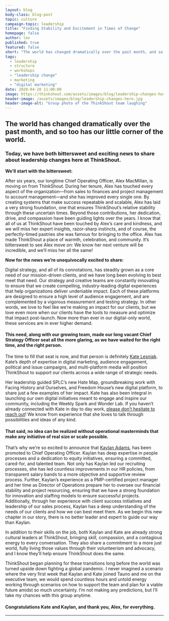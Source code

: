 ```yaml
---
layout: blog
body-class: blog-post
topic: culture
campaign-topic: leadership
title: "Finding Stability and Excitement in Times of Change"
homepage: false
author: lev
published: true
featured: false
short: "The world has changed dramatically over the past month, and so too has our little corner of the world."
tags:
  - leadership
  - structure
  - workshops
  - "leadership change"
  - marketing
  - "digital marketing"
date: 2020-04-28 11:00:00
image: https://thinkshout.com/assets/images/blog/leadership-changes-hero.jpg
header-image: /assets/images/blog/leadership-changes-hero.jpg
header-image-alt: "Group photo of the ThinkShout team laughing"
---
```

## The world has changed dramatically over the past month, and so too has our little corner of the world. 

### Today, we have both bittersweet and exciting news to share about leadership changes here at ThinkShout. 

**We’ll start with the bittersweet:**

After six years, our longtime Chief Operating Officer, Alex MacMillan, is moving on from ThinkShout. During her tenure, Alex has touched every aspect of the organization—from sales to finances and project management to account management—and she has improved every single one. By creating systems that make success repeatable and scalable, Alex has laid a very strong foundation, one that ensures ThinkShout’s relative stability through these uncertain times. Beyond those contributions, her dedication, drive, and compassion have been guiding lights over the years. I know that all of us at ThinkShout have been touched by Alex’s care and kindness, and we will miss her expert insights, razor-sharp instincts, and of course, the perfectly-timed pastries she was famous for bringing to the office. Alex has made ThinkShout a place of warmth, celebration, and community. It’s bittersweet to see Alex move on: We know her next venture will be incredible, and we’ll miss her all the same! 

**Now for the news we’re unequivocally excited to share:** 

Digital strategy, and all of its connotations, has steadily grown as a core need of our mission-driven clients, and we have long been evolving to best meet that need. Our strategy and creative teams are constantly innovating to ensure that we create compelling, industry-leading digital experiences that help organizations deliver undeniable impact. Each of these platforms are designed to ensure a high level of audience engagement, and are complemented by a vigorous measurement and testing strategy. In other words, we love to feel like we’re making an impact for our clients, but we love even more when our clients have the tools to measure and optimize that impact post-launch. Now more than ever in our digital-only world, these services are in ever higher demand.

#### This need, along with our growing team, made our long vacant Chief Strategy Officer seat all the more glaring, as we have waited for the right time, and the right person.
The time to fill that seat is now, and that person is definitely [Kate Lesniak](https://thinkshout.com/team/kate/). Kate’s depth of expertise in digital marketing, audience engagement, political and issue campaigns, and multi-platform media will position ThinkShout to support our clients across a wide range of strategic needs. 

Her leadership guided SPLC’s new Hate Map, groundbreaking work with Facing History and Ourselves, and Freedom House’s new digital platform, to share just a few examples of her impact. Kate has also been integral in launching our own digital initiatives meant to engage and inspire our community, including the Weekly Spark and Wonder Lab. If you haven’t already connected with Kate in day to day work, [please don’t hesitate to reach out](mailto:kate.lesniak@thinkshout.com)! We know from experience that she loves to talk through possibilities and ideas of any kind. 

#### That said, no idea can be realized without operational masterminds that make any initiative of real size or scale possible. 
That’s why we’re so excited to announce that [Kaylan Adams](https://thinkshout.com/team/kaylan/), has been promoted to Chief Operating Officer. Kaylan has deep expertise in people processes and a dedication to equity initiatives, ensuring a committed, cared-for, and talented team. Not only has Kaylan led our recruiting processes, she has led countless improvements in our HR policies, from transparent salary bands to a more objective and supportive review process. Further, Kaylan’s experience as a PMP-certified project manager and her time as Director of Operations prepare her to oversee our financial stability and project resourcing, ensuring that we have a strong foundation for innovation and staffing models to ensure successful projects. Additionally, through her experience with client success initiatives and leadership of our sales process, Kaylan has a deep understanding of the needs of our clients and how we can best meet them. As we begin this new chapter in our story, there is no better leader and expert to guide our way than Kaylan.

In addition to their skills on the job, both Kaylan and Kate are already strong cultural leaders at ThinkShout, bringing skill, compassion, and a contagious energy to every conversation. They also share a commitment to a more just world, fully living those values through their volunteerism and advocacy, and I know they’ll help ensure ThinkShout does the same.

ThinkShout began planning for these transitions long before the world was turned upside down fighting a global pandemic. I never imagined a scenario where the very first week that Kaylan and Kate joined Tauno and me on the executive team, we would spend countless hours and untold energy working through scenarios on how to support the team and plan for a viable future amidst so much uncertainty. I’m not making any predictions, but I’ll take my chances with this group anytime.

#### Congratulations Kate and Kaylan, and thank you, Alex, for everything.



---
